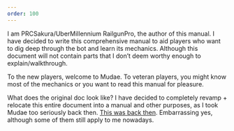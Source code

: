 ```yaml
---
order: 100
---
```


I am PRCSakura/UberMillennium RailgunPro, the author of this manual. I have decided to write this comprehensive manual to aid players who want to dig deep through the bot and learn its mechanics. Although this document will not contain parts that I don’t deem worthy enough to explain/walkthrough.

To the new players, welcome to Mudae. To veteran players, you might know most of the mechanics or you want to read this manual for pleasure.

What does the original doc look like?
I have decided to completely revamp + relocate this entire document into a manual and other purposes, as I took Mudae too seriously back then. [This was back then](https://docs.google.com/document/d/14R0ujSJfe-ScKyl78eq3kDwnW4GCnZqG9xMTQN0O6Z0/edit). Embarrassing yes, although some of them still apply to me nowadays.
